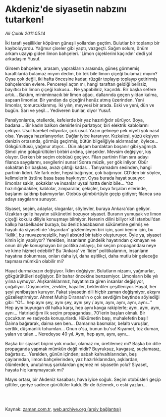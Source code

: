 # Akdeniz'de siyasetin nabzını tutarken!

*Ali Çolak 2011.05.14*

<td class="columnist-detail">
<p>İki tarafı yeşillikler köpüren güneşli yollardan geçtim. Bulutlar bir toplanıp bir kayboluyordu. Yağmur çiseler gibi yaptı, vazgeçti. Sağım solum, önüm arkam uzayıp giden limon bahçeleri. 'Limon çiçeklerini kaçırdın' dedi yol arkadaşım Yusuf.</p>
<p>
<div id="haberMetinDiv">
<p>Girsem bahçelere, arasam, yaprakların arasında, güneş görmemiş karaltılarda bulamaz mıyım dedim, bir tek bile limon çiçeği bulamaz mıyım? Oysa çok değil, iki hafta öncesine kadar, rüzgâr toplayıp toplayıp getirirmiş bahçelerden evlere. Pencereyi açtın mı, hangi taraftan geldiği belirsiz, bayıltıcı bir limon çiçeği kokusu... Ne yapabiliriz, kaçırdık. Bir başka sefere artık... Baktım, miniminnacık bir limon ağacı, dallarında geçen yıldan kalma, sapsarı limonlar. Bir yandan da çiçeğini henüz atmış üzerinden. Yeni limonlar, tomurcuklanmış. İki yılın, meyvesi bir arada. Eski ve yeni, dün ve bugün. Sarı ve yeşil... Yediveren bunlar, diyor Yusuf.
<p>Pansiyonlarda, otellerde, kafelerde bir yaz hazırlığıdır sürüyor. Boya, badana... Bir kadın balkon demirlerini parlatıyor, biri elektrik kablolarını çekiyor. Usul hareket ediyorlar, çok usul. Yazın gelmeye pek niyeti yok nasıl olsa. Yavaşça hazırlanıyorlar. Dağlar iyice kararıyor. Kızkalesi, yüzü ekşiyen denizin ortasında, görmüş geçirmiş, bütün bilgeliğiyle aldırmadan, öylece... Gökgürültüsü, yağmur atıyor... Dün akşam bardaktan boşanır gibi yağmıştı. Şimdi yine gökgürültüleri birbiri ardına, şimşekler. Mevsim değişiyor, kış oluyor. Derken bir seçim otobüsü geçiyor. Filan partinin filan sıra adayı filanca saygılarını, sevgilerini sunar! Sonra müzik, yer gök inliyor. Öbür sokaktan bir başkası, avazı çıktığı kadar... Tanıyamadım sesinden, hangi partinin lideri. Ne fark eder, hepsi bağırıyor, çok bağırıyor. CD'den bir söylev, kelimelerin üstüne basa basa haykırıyor. Oysa burada hayat susuyor: limonlar sakin, sokaklar ve insanlar uysal hatta deniz bile... Yaz hazırlığındakiler, kablolar, zımparalar, çekiçler, boya fırçaları ellerinde, başlarını kaldırıp bakmıyorlar. Otobüs gümbürtüyle geçip gidiyor; filanca sıra adayı saygılarını sunuyor.
<p>Siyaset, seçim, adaylar, sloganlar, söylevler, buraya Ankara'dan geliyor. Uzaktan gelip hayatın sükûnetini bozuyor siyaset. Buranın yumuşak ve limon çiçeği kokulu diliyle konuşmayı bilmiyor. Nerenin dilini biliyor ki! İstanbul'dan kalkıp hasbelkader buraya, bu deniz kasabasının sükûnetine gelmiş ve hayatı da siyaseti de 'dışarıdan' gözlemleyen biri için, yani benim için, bu 'ikilik', bu muvazenesizlik, hayli absürd bir tablo oluşturuyor. Öyle ya, siyaset kimin için yapılıyor? Yerelden, insanların gündelik hayatından çıkmayan ve onun diliyle konuşmayan bir politika anlayışı, bir seçim propagandası neye ve kime hizmet edebilir? Bu 'Ankara' ve 'lider' politikalarının, insanların hayatına dokunması, onları daha iyi, daha eşitlikçi, daha mutlu bir geleceğe taşıması mümkün olabilir mi?
<p>Hayat durmaksızın değişiyor. İklim değişiyor. Bulutların nizamı, yağmurlar, gökgürültüleri değişiyor. Bir bahar öncekine benzemiyor. Limonların bile yılı yılına uymuyor. Alışkanlıklarımız, hayatımıza giren insanlar değişiyor, çoğalıyor. Düşünceler, zevkler, hayaller, beklentiler çeşitleniyor. Hayat, her şeyi yenibaştan kuruyor. Fakat siyasetin dili hiçbir zaman değişmiyor, akışını güzelleştirmiyor. Ahmet Muhip Dıranas'ın o çok sevdiğim beytinde söylediği gibi: "Of... hep aynı şey, aynı şey, aynı şey / aynı, aynı, aynı, aynı, aynı..." Hep aynı buyurgan dil halka karşı, hep aynı kavga rakiplerle; aynı, aynı, aynı, aynı... Hatırladığım ilk seçim propagandası, 70'lerin başları olmalı. Bir çocuktum ve radyoda konuşurlardı. Hükümetin başı, muhalefetin başı! Daima bağırarak, daima sen ben... Damarına basmalar, belaltı vuruşlar, sertlik, düşmanlık tohumları... Onun o'su, bunun bu'su! Kıyamet, toz duman, yalan ve talan... Neredeyse 40 yıl. Aynı, hep aynı, aynı, aynı...
<p>Başka bir siyaset biçimi yok mudur, olamaz mı, üretilemez mi? Başka bir dille propaganda yapmak mümkün değil midir? Buyruksuz, kavgasız, suçlamasız, bağırtısız... Yerelden, günün içinden; sabah kahvaltılarından, beş çaylarından, limon bahçelerinden, yaz hazırlıklarından, aşklardan, ölümlerden, unutulmuş şarkılardan geçmez mi siyasetin yolu? Siyaset, hayata hiç karışmayacak mı?
<p>Mayıs ortası, bir Akdeniz kasabası, hava iyice soğuk. Seçim otobüsleri geçip gittiler, geriye sadece gürültüler kaldı. Bir de özlemek, o eski yazları...</p></p></p></p></p></p></div>
</p>


<p><br>
		 </br></p></td>

Kaynak: [zaman.com.tr](http://zaman.com.tr/yazar.do?yazino=1134001), [web.archive.org (arşiv bağlantısı)](http://web.archive.org/web/20110828181450/http://zaman.com.tr:80/yazar.do?yazino=1134001)

